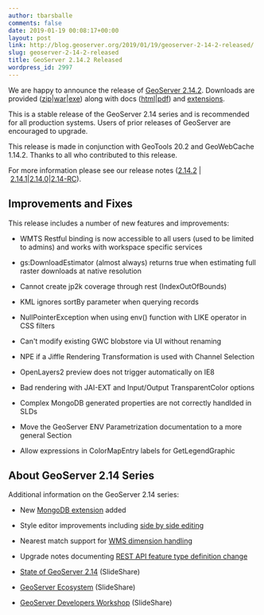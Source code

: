 ```yaml
---
author: tbarsballe
comments: false
date: 2019-01-19 00:08:17+00:00
layout: post
link: http://blog.geoserver.org/2019/01/19/geoserver-2-14-2-released/
slug: geoserver-2-14-2-released
title: GeoServer 2.14.2 Released
wordpress_id: 2997
---
```


We are happy to announce the release of [GeoServer 2.14.2](http://geoserver.org/release/2.14.2/). Downloads are provided ([zip](https://sourceforge.net/projects/geoserver/files/GeoServer/2.14.2/geoserver-2.14.2-bin.zip/download)|[war](https://sourceforge.net/projects/geoserver/files/GeoServer/2.14.2/geoserver-2.14.2-war.zip/download)|[exe](https://sourceforge.net/projects/geoserver/files/GeoServer/2.14.2/geoserver-2.14.2.exe/download)) along with docs ([html](https://sourceforge.net/projects/geoserver/files/GeoServer/2.14.2/geoserver-2.14.2-htmldoc.zip/download)|[pdf](https://sourceforge.net/projects/geoserver/files/GeoServer/2.14.2/geoserver-2.14.2-user-manual.pdf/download)) and [extensions](https://sourceforge.net/projects/geoserver/files/GeoServer/2.14.2/extensions/).

This is a stable release of the GeoServer 2.14 series and is recommended for all production systems. Users of prior releases of GeoServer are encouraged to upgrade.

This release is made in conjunction with GeoTools 20.2 and GeoWebCache 1.14.2. Thanks to all who contributed to this release.

For more information please see our release notes ([2.14.2](https://osgeo-org.atlassian.net/secure/ReleaseNote.jspa?projectId=10000&version=16744) | [2.14.1](https://osgeo-org.atlassian.net/secure/ReleaseNote.jspa?projectId=10000&version=16739)|[2.14.0](https://osgeo-org.atlassian.net/secure/ReleaseNote.jspa?projectId=10000&version=16734)|[2.14-RC](https://osgeo-org.atlassian.net/secure/ReleaseNote.jspa?projectId=10000&version=16718)).


## Improvements and Fixes


This release includes a number of new features and improvements:



 	
  * WMTS Restful binding is now accessible to all users (used to be limited to admins) and works with workspace specific services

 	
  * gs:DownloadEstimator (almost always) returns true when estimating full raster downloads at native resolution

 	
  * Cannot create jp2k coverage through rest (IndexOutOfBounds)

 	
  * KML ignores sortBy parameter when querying records

 	
  * NullPointerException when using env() function with LIKE operator in CSS filters

 	
  * Can't modify existing GWC blobstore via UI without renaming

 	
  * NPE if a Jiffle Rendering Transformation is used with Channel Selection

 	
  * OpenLayers2 preview does not trigger automatically on IE8

 	
  * Bad rendering with JAI-EXT and Input/Output TransparentColor options

 	
  * Complex MongoDB generated properties are not correctly handlded in SLDs

 	
  * Move the GeoServer ENV Parametrization documentation to a more general Section

 	
  * Allow expressions in ColorMapEntry labels for GetLegendGraphic




## About GeoServer 2.14 Series


Additional information on the GeoServer 2.14 series:



 	
  * New [MongoDB extension](https://docs.geoserver.org/latest/en/user/extensions/mongodb/index.html) added

 	
  * Style editor improvements including [side by side editing](https://docs.geoserver.org/latest/en/user/styling/webadmin/index.html#style-editor-full-screen-side-by-side-mode)

 	
  * Nearest match support for [WMS dimension handling](https://docs.geoserver.org/latest/en/user/data/webadmin/layers.html#edit-layer-dimensions)

 	
  * Upgrade notes documenting [REST API feature type definition change](https://docs.geoserver.org/stable/en/user/installation/upgrade.html#jts-type-bindings-geoserver-2-14-and-newer)

 	
  * [State of GeoServer 2.14](https://www.slideshare.net/jgarnett/state-of-geoserver-214) (SlideShare)

 	
  * [GeoServer Ecosystem](https://www.slideshare.net/jgarnett/geoserver-ecosystem-2018) (SlideShare)

 	
  * [GeoServer Developers Workshop](https://www.slideshare.net/jgarnett/geoserver-developers-workshop) (SlideShare)


